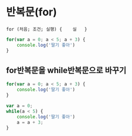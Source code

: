 # 반복문\(for\)

`for (처음; 조건; 실행) {   
 실  
}`

```javascript
for(var a = 0; a < 5; a + 3) {
    console.log('딸기 좋아')
}
```

## for반복문을 while반복문으로 바꾸기 

```javascript
for(var a = 0; a < 5; a + 3) {
    console.log('딸기 좋아')
}

var a = 0;
while(a < 5) {
    console.log('딸기 좋아')
    a = a + 3;
}
```

